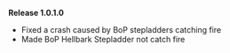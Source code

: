 **Release 1.0.1.0**

* Fixed a crash caused by BoP stepladders catching fire
* Made BoP Hellbark Stepladder not catch fire
